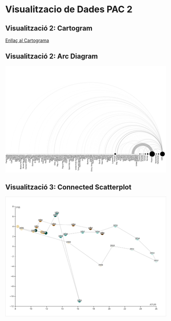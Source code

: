 # Visualitzacio de Dades PAC 2

## Visualització 2: Cartogram
[Enllaç al Cartograma](https://hannatsuki.github.io/VisualitzacioDades_PAC2/Cartogram.html)


## Visualització 2: Arc Diagram
<img src="https://raw.githubusercontent.com/Hannatsuki/VisualitzacioDades_PAC2/main/ExportacionsArmamentMilitar_Out.svg" alt="Exportacions Armament Militar" width="1600"/>


## Visualització 3: Connected Scatterplot
<img src="https://raw.githubusercontent.com/Hannatsuki/VisualitzacioDades_PAC2/main/PIBAtur.svg" alt="PIB Atur" width="1600"/>
